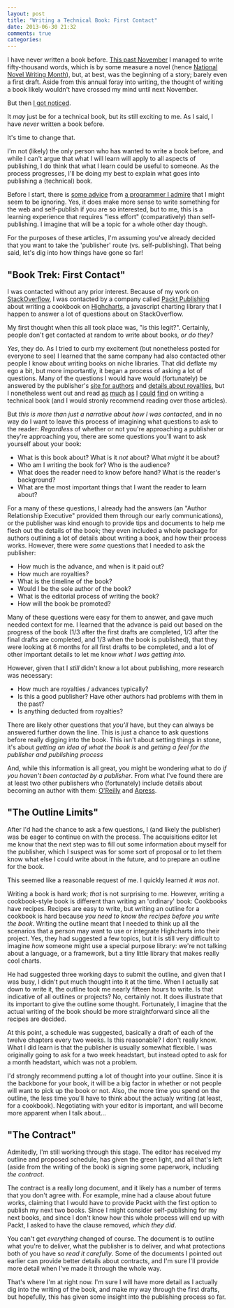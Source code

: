 ```yaml
---
layout: post
title: "Writing a Technical Book: First Contact"
date: 2013-06-30 21:32
comments: true
categories: 
---
```


I have never written a book before. [This past November](/2012/12/02/how-to-write-in-fifty-thousand-words-or-more/) I managed to write fifty-thousand words, which is by some measure a novel (hence [National Novel Writing Month](http://nanowrimo.org/)), but, at best, was the beginning of a story; barely even a first draft. Aside from this annual foray into writing, the thought of writing a book likely wouldn't have crossed my mind until next November.

But then [I got noticed](/2013/06/09/how-to-get-noticed/).

It *may* just be for a technical book, but its still exciting to me. As I said, I have *never* written a book before.

It's time to change that.

I'm not (likely) the only person who has wanted to write a book before, and while I can't argue that what I will learn will apply to all aspects of publishing, I do think that what I learn could be useful to someone. As the process progresses, I'll be doing my best to explain what goes into publishing a (technical) book.

Before I start, there is [some advice](http://www.codinghorror.com/blog/2007/10/do-not-buy-this-book.html) from [a programmer I admire](http://www.codinghorror.com/blog/2012/07/coding-horror-the-book.html) that I might seem to be ignoring. Yes, it does make more sense to write something for the web and self-publish if you are so interested, but to me, this is a learning experience that requires "less effort" (comparatively) than self-publishing. I imagine that will be a topic for a whole other day though.

For the purposes of these articles, I'm assuming you've already decided that you want to take the 'publisher' route (vs. self-publishing). That being said, let's dig into how things have gone so far!

## "Book Trek: First Contact"
I was contacted without any prior interest. Because of my work on [StackOverflow](http://stackoverflow.com/users/165988/nt3rp), I was contacted by a company called [Packt Publishing](http://www.packtpub.com/) about writing a cookbook on [Highcharts](http://www.highcharts.com/), a javascript charting library that I happen to answer a lot of questions about on StackOverflow.

My first thought when this all took place was, "is this legit?". Certainly, people don't get contacted at random to write about books, *or do they?*

*Yes*, they do. As I tried to curb my excitement (but nonetheless posted for everyone to see) I learned that the same company had also contacted other people I know about writing books on niche libraries. That did deflate my ego a bit, but more importantly, it began a process of asking a lot of questions. Many of the questions I would have would (fortunately) be answered by the publisher's [site for authors](http://authors.packtpub.com/) and [details about royalties](http://authors.packtpub.com/content/royalties), but I nonetheless went out and read [as](http://ejohn.org/blog/programming-book-profits/) [much](http://beginningruby.org/what-ive-earned-and-learned/) [as](http://www.voidspace.org.uk/python/articles/technical-writing.shtml) [I](http://inventwithpython.com/blog/2013/06/11/comments-on-john-resigs-programming-book-profits/) [could](http://blog.webforefront.com/archives/2006/11/writing_a_techn_1.html) [find](http://www.quora.com/What-is-an-acceptable-advance-on-a-computer-tech-book) on writing a technical book (and I would stronly recommend reading over those articles).

But *this is more than just a narrative about how I was contacted*, and in no way do I want to leave this process of imagining what questions to ask to the reader: *Regardless* of whether or not you're approaching a publisher or they're approaching you, there are some questions you'll want to ask yourself about your book:

- What is this book about? What is it *not* about? What *might* it be about?
- Who am I writing the book for? Who is the audience?
- What does the reader need to know before hand? What is the reader's background?
- What are the most important things that I want the reader to learn about?

For a many of these questions, I already had the answers (an "Author Relationship Executive" provided them through our early communications), or the publisher was kind enough to provide tips and documents to help me flesh out the details of the book; they even included a whole package for authors outlining a lot of details about writing a book, and how their process works. However, there were *some* questions that I needed to ask the publisher:

- How much is the advance, and when is it paid out?
- How much are royalties?
- What is the timeline of the book?
- Would I be the sole author of the book?
- What is the editorial process of writing the book?
- How will the book be promoted?

Many of these questions were easy for them to answer, and gave much needed context for me. I learned that the advance is paid out based on the progress of the book (1/3 after the first drafts are completed, 1/3 after the final drafts are completed, and 1/3 when the book is published), that they were looking at 6 months for all first drafts to be completed, and a lot of other important details to let me know *what I was getting into*.

However, given that I *still* didn't know a lot about publishing, more research was necessary:

- How much are royalties / advances typically?
- Is this a good publisher? Have other authors had problems with them in the past?
- Is anything deducted from royalties?

There are likely other questions that *you'll* have, but they can always be answered further down the line. This is just a chance to ask questions before really digging into the book. This isn't about setting things in stone, it's about *getting an idea of what the book is* and *getting a feel for the publisher and publishing process*

And, while this information is all great, you might be wondering what to do *if you haven't been contacted by a publisher*. From what I've found there are at least two other publishers who (fortunately) include details about becoming an author with them: [O'Reilly](http://oreilly.com/oreilly/author/intro.csp) and [Apress](http://www.apress.com/write-for-us/).

## "The Outline Limits"
After I'd had the chance to ask a few questions, I (and likely the publisher) was be eager to continue on with the process. The acquisitions editor let me know that the next step was to fill out some information about myself for the publisher, which I suspect was for some sort of proposal or to let them know what else I could write about in the future, and to prepare an outline for the book.

This seemed like a reasonable request of me. I quickly learned *it was not*.

Writing a book is hard work; *that* is not surprising to me. However, writing a cookbook-style book is different than writing an 'ordinary' book: Cookbooks have recipes. Recipes are easy to write, but writing an outline for a cookbook is hard because *you need to know the recipes before you write the book*. Writing the outline meant that I needed to think up all the scenarios that a person may want to use or integrate Highcharts into their project. Yes, they had suggested a few topics, but it is still very difficult to imagine *how* someone might use a special purpose library: we're not talking about a language, or a framework, but a tiny little library that makes really cool charts.

He had suggested three working days to submit the outline, and given that I was busy, I didn't put much thought into it at the time. When I actually sat down to write it, the outline took me nearly fifteen hours to write. Is that indicative of all outlines or projects? No, certainly not. It does illustrate that its important to give the outline some thought. Fortunately, I imagine that the actual writing of the book should be more straightforward since all the recipes are decided.

At this point, a schedule was suggested, basically a draft of each of the twelve chapters every two weeks. Is this reasonable? I don't really know. What I did learn is that the publisher is usually somewhat flexible. I was originally going to ask for a two week headstart, but instead opted to ask for a month headstart, which was not a problem.

I'd strongly recommend putting a lot of thought into your outline. Since it is the backbone for your book, it will be a big factor in whether or not people will want to pick up the book or not. Also, the more time you spend on the outline, the less time you'll have to think about the actualy writing (at least, for a cookbook). Negotiating with your editor is important, and will become more apparent when I talk about...

## "The Contract"
Admitedly, I'm still working through this stage. The editor has received my outline and proposed schedule, has given the green light, and all that's left (aside from the writing of the book) is signing some paperwork, including *the contract*.

The contract is a really long document, and it likely has a number of terms that you don't agree with. For example, mine had a clause about future works, claiming that I would have to provide Packt with the first option to publish my next two books. Since I might consider self-publishing for my next books, and since I don't know how this whole process will end up with Packt, I asked to have the clause removed, *which they did*.

You can't get *everything* changed of course. The document is to outline what you're to deliver, what the publisher is to deliver, and what protections both of you have so *read it carefully*. Some of the documents I pointed out earlier can provide better details about contracts, and I'm sure I'll provide more detail when I've made it through the whole way.

That's where I'm at right now. I'm sure I will have more detail as I actually dig into the writing of the book, and make my way through the first drafts, but hopefully, this has given some insight into the publishing process so far.
